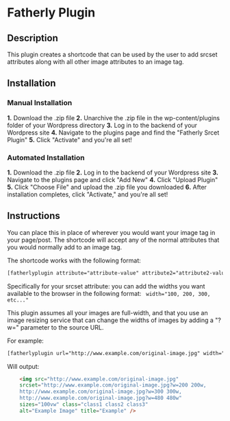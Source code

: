 # Fatherly Plugin

## Description
This plugin creates a shortcode that can be used by the user to add srcset attributes along with all other image attributes to an image tag. 

## Installation
### Manual Installation
**1.** Download the .zip file
**2.** Unarchive the .zip file in the wp-content/plugins folder of your Wordpress directory
**3.** Log in to the backend of your Wordpress site
**4.** Navigate to the plugins page and find the "Fatherly Srcet Plugin"
**5.** Click "Activate" and you're all set!

### Automated Installation
**1.** Download the .zip file
**2.** Log in to the backend of your Wordpress site
**3.** Navigate to the plugins page and click "Add New"
**4.** Click "Upload Plugin"
**5.** Click "Choose File" and upload the .zip file you downloaded
**6.** After installation completes, click "Activate," and you're all set!

## Instructions 
You can place this in place of wherever you would want your image tag in your page/post. The shortcode will accept any of the normal attributes that you would normally add to an image tag. 

The shortcode works with the following format:
````html
[fatherlyplugin attribute="attribute-value" attribute2="attribute2-value" etc...]
````
Specifically for your srcset attribute: you can add the widths you want available to the browser in the following format: ```` width="100, 200, 300, etc..."````

This plugin assumes all your images are full-width, and that you use an image resizing service that can change the widths of images by adding a "?w=" parameter to the source URL. 

For example:
````html
[fatherlyplugin url="http://www.example.com/original-image.jpg" width="200,300,480" class="class1 class2 class3" alt="Example Image" title="Example"]
````
 
Will output:

````html
	<img src="http://www.example.com/original-image.jpg" 
	srcset="http://www.example.com/original-image.jpg?w=200 200w,
	http://www.example.com/original-image.jpg?w=300 300w,
	http://www.example.com/original-image.jpg?w=480 480w" 
	sizes="100vw" class="class1 class2 class3" 
	alt="Example Image" title="Example" />
````